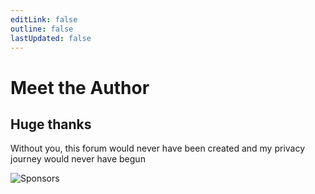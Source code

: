 ```yaml
---
editLink: false
outline: false
lastUpdated: false
---
```


# Meet the Author

<VPTeamMembers :members="contributors" size="small"/>

## Huge thanks

Without you, this forum would never have been created and my privacy journey would never have begun

![Sponsors](/assets/contributors.png)

<script setup>
import { VPTeamMembers } from 'vitepress/theme'
import { contributors } from './.vitepress/contributors'
import { meta } from './.vitepress/constants'
</script>